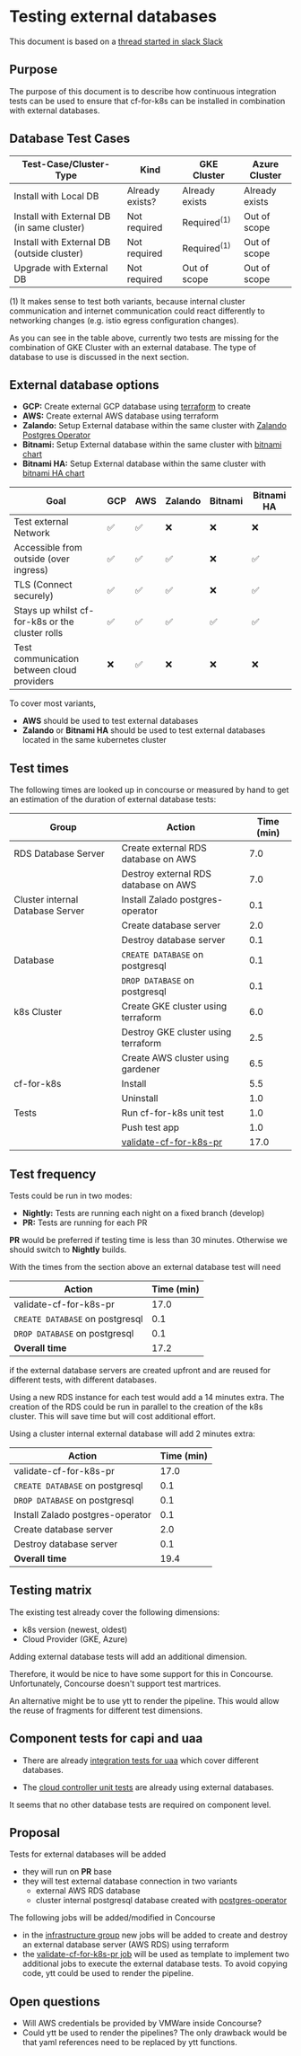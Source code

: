 # Testing external databases


This document is based on a [thread started in slack Slack](https://cloudfoundry.slack.com/archives/CH9LF6V1P/p1591210825480300)

## Purpose

The purpose of this document is to describe how continuous integration tests can be used to ensure that cf-for-k8s can be installed in combination with external databases.

## Database Test Cases


| Test-Case/Cluster-Type                     | Kind            | GKE Cluster           | Azure Cluster  |
|--------------------------------------------|-----------------|-----------------------|----------------|
| Install with Local DB                      | Already exists? | Already exists        | Already exists |
| Install with External DB (in same cluster) | Not required    | Required<sup>(1)<sup> | Out of scope   |
| Install with External DB (outside cluster) | Not required    | Required<sup>(1)<sup> | Out of scope   |
| Upgrade with External DB                   | Not required    | Out of scope          | Out of scope   |

(1) It makes sense to test both variants, because internal cluster communication and internet communication could react differently to networking changes (e.g. istio egress configuration changes).

As you can see in the table above, currently two tests are missing for the combination of GKE Cluster with an external database. The type of database to use is discussed in the next section.

## External database options

* **GCP:** Create external GCP database using [terraform](https://github.com/cloudfoundry/cf-for-k8s/tree/master/deploy/gke/terraform) to create 
* **AWS:** Create external AWS database using terraform
* **Zalando:** Setup External database within the same cluster with [Zalando Postgres Operator](https://github.com/zalando/postgres-operator)
* **Bitnami:** Setup External database within the same cluster with [bitnami chart](https://github.com/bitnami/charts/tree/master/bitnami/postgresql)
* **Bitnami HA:** Setup External database within the same cluster with [bitnami HA chart](https://github.com/bitnami/charts/tree/master/bitnami/postgresql-ha/)

| Goal                                            | GCP                | AWS                | Zalando            | Bitnami            | Bitnami HA         |
|-------------------------------------------------|--------------------|--------------------|--------------------|--------------------|--------------------|
| Test external Network                           | :white_check_mark: | :white_check_mark: | :x:                | :x:                | :x:                |
| Accessible from outside  (over ingress)         | :white_check_mark: | :white_check_mark: | :white_check_mark: | :x:                | :white_check_mark: |
| TLS (Connect securely)                          | :white_check_mark: | :white_check_mark: | :white_check_mark: | :x:                | :white_check_mark: |
| Stays up whilst cf-for-k8s or the cluster rolls | :white_check_mark: | :white_check_mark: | :white_check_mark: | :white_check_mark: | :white_check_mark: |
| Test communication between cloud providers      | :x:                | :white_check_mark: | :x:                | :x:                | :x:                |

To cover most variants,
* **AWS** should be used to test external databases
* **Zalando** or **Bitnami HA** should be used to test external databases located in the same kubernetes cluster

## Test times

The following times are looked up in concourse or measured by hand to get an estimation of the duration of external database tests:

| Group                            | Action                                                                                                                                     | Time (min) |
|----------------------------------|--------------------------------------------------------------------------------------------------------------------------------------------|------------|
| RDS Database Server              | Create external RDS database on AWS                                                                                                        | 7.0        |
|                                  | Destroy external RDS database on AWS                                                                                                       | 7.0        |
| Cluster internal Database Server | Install Zalado postgres-operator                                                                                                           | 0.1        |
|                                  | Create database server                                                                                                                     | 2.0        |
|                                  | Destroy database server                                                                                                                    | 0.1        |
| Database                         | `CREATE DATABASE` on postgresql                                                                                                            | 0.1        |
|                                  | `DROP DATABASE` on postgresql                                                                                                              | 0.1        |
| k8s Cluster                      | Create GKE cluster using terraform                                                                                                         | 6.0        |
|                                  | Destroy GKE cluster using terraform                                                                                                        | 2.5        |
|                                  | Create AWS cluster using gardener                                                                                                          | 6.5        |
| cf-for-k8s                       | Install                                                                                                                                    | 5.5        |
|                                  | Uninstall                                                                                                                                  | 1.0        |
| Tests                            | Run cf-for-k8s unit test                                                                                                                   | 1.0        |
|                                  | Push test app                                                                                                                              | 1.0        |
|                                  | [validate-cf-for-k8s-pr](https://release-integration.ci.cf-app.com/teams/main/pipelines/cf-for-k8s/jobs/validate-cf-for-k8s-pr/builds/165) | 17.0       |


## Test frequency

Tests could be run in two modes:

* **Nightly:** Tests are running each night on a fixed branch (develop)
* **PR:** Tests are running for each PR


**PR** would be preferred if testing time is less than 30 minutes. Otherwise we should switch to **Nightly** builds.

With the times from the section above an external database test will need

| Action                          | Time (min) |
|---------------------------------|------------|
| validate-cf-for-k8s-pr          | 17.0       |
| `CREATE DATABASE` on postgresql | 0.1        |
| `DROP DATABASE` on postgresql   | 0.1        |
| **Overall time**                | 17.2       |

if the external database servers are created upfront and are reused for different tests, with different databases. 

Using a new RDS instance for each test would add a 14 minutes extra. The creation of the RDS could be run in parallel to the creation of the k8s cluster. This will save time but will cost additional effort.

Using a cluster internal external database will add 2 minutes extra:

| Action                           | Time (min) |
|----------------------------------|------------|
| validate-cf-for-k8s-pr           | 17.0       |
| `CREATE DATABASE` on postgresql  | 0.1        |
| `DROP DATABASE` on postgresql    | 0.1        |
| Install Zalado postgres-operator | 0.1        |
| Create database server           | 2.0        |
| Destroy database server          | 0.1        |
| **Overall time**                 | 19.4       |

## Testing matrix

The existing test already cover the following dimensions:
* k8s version (newest, oldest)
* Cloud Provider (GKE, Azure)

Adding external database tests will add an additional dimension.

Therefore, it would be nice to have some support for this in Concourse. Unfortunately, Concourse doesn't support test martrices.

An alternative might be to use ytt to render the pipeline. This would allow the reuse of fragments for different test dimensions.

## Component tests for capi and uaa

* There are already [integration tests for uaa](https://github.com/cloudfoundry/uaa/blob/develop/run-integration-tests.sh) which cover different databases.

* The [cloud controller unit tests](https://github.com/cloudfoundry/cloud_controller_ng#unit-tests) are already using external databases.

It seems that no other database tests are required on component level.

## Proposal

Tests for external databases will be added
* they will run on **PR** base
* they will test external database connection in two variants
  * external AWS RDS database
  * cluster internal postgresql database created with [postgres-operator](https://github.com/zalando/postgres-operator)

The following jobs will be added/modified in Concourse
* in the [infrastructure group](https://release-integration.ci.cf-app.com/teams/main/pipelines/cf-for-k8s?group=infrastructure) new jobs will be added to create and destroy an external database server (AWS RDS) using terraform
* the [validate-cf-for-k8s-pr job](https://release-integration.ci.cf-app.com/teams/main/pipelines/cf-for-k8s/jobs/validate-cf-for-k8s-pr/builds/165) will be used as template to implement two additional jobs to execute the external database tests. To avoid copying code, ytt could be used to render the pipeline.


## Open questions

* Will AWS credentials be provided by VMWare inside Concourse?
* Could ytt be used to render the pipelines? The only drawback would be that yaml references need to be replaced by ytt functions.
